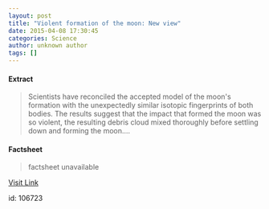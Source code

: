 ```yaml
---
layout: post
title: "Violent formation of the moon: New view"
date: 2015-04-08 17:30:45
categories: Science
author: unknown author
tags: []
---
```



#### Extract
>Scientists have reconciled the accepted model of the moon's formation with the unexpectedly similar isotopic fingerprints of both bodies. The results suggest that the impact that formed the moon was so violent, the resulting debris cloud mixed thoroughly before settling down and forming the moon....

#### Factsheet
>factsheet unavailable

[Visit Link](http://feeds.sciencedaily.com/~r/sciencedaily/~3/k1NwNBmKZU4/150408133045.htm)

id:  106723
